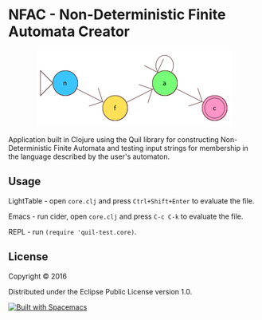 # NFAC - Non-Deterministic Finite Automata Creator
<p align="center">
        <img width="389" height="155" src="https://github.com/E-A-Griffin/DFAC/blob/master/NFA-Logo.png">
 </p>
Application built in Clojure using the Quil library for constructing Non-Deterministic Finite Automata and testing input strings for membership in the language described by the user's automaton.

## Usage

LightTable - open `core.clj` and press `Ctrl+Shift+Enter` to evaluate the file.

Emacs - run cider, open `core.clj` and press `C-c C-k` to evaluate the file.

REPL - run `(require 'quil-test.core)`.

## License

Copyright © 2016

Distributed under the Eclipse Public License version 1.0.

[![Built with Spacemacs](https://cdn.rawgit.com/syl20bnr/spacemacs/442d025779da2f62fc86c2082703697714db6514/assets/spacemacs-badge.svg)](http://spacemacs.org)

